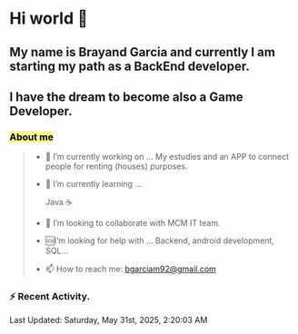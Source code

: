 # Hi world 👋

  

## My name is Brayand Garcia and currently I am starting my path as a BackEnd developer.  

## I have the dream to become also a Game Developer. 

  
### <font color="#000000"><span style="background:#fff88f">About me</span></font>
> 
> - 🔭 I’m currently working on ... My estudies and an APP to connect people for renting (houses) purposes.
> 
> - 🌱 I’m currently learning ... 
> 
>	Java ☕
> 
> - 👯 I’m looking to collaborate with MCM IT team.
> 
>  - 🆘I’m looking for help with ... Backend, android development, SQL...
>    
> - 📫 How to reach me: bgarciam92@gmail.com
> 
> 

### :zap: Recent Activity.

<!--RECENT_ACTIVITY:start-->
<!--RECENT_ACTIVITY:end-->

<!--RECENT_ACTIVITY:last_update-->
Last Updated: Saturday, May 31st, 2025, 2:20:03 AM
<!--RECENT_ACTIVITY:last_update_end-->
